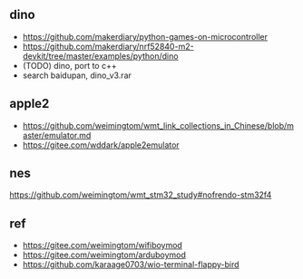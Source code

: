 ## dino  
* https://github.com/makerdiary/python-games-on-microcontroller  
* https://github.com/makerdiary/nrf52840-m2-devkit/tree/master/examples/python/dino  
* (TODO) dino, port to c++    
* search baidupan, dino_v3.rar  

## apple2  
* https://github.com/weimingtom/wmt_link_collections_in_Chinese/blob/master/emulator.md  
* https://gitee.com/wddark/apple2emulator  

## nes  
https://github.com/weimingtom/wmt_stm32_study#nofrendo-stm32f4  

## ref  
* https://gitee.com/weimingtom/wifiboymod  
* https://gitee.com/weimingtom/arduboymod  
* https://github.com/karaage0703/wio-terminal-flappy-bird  
